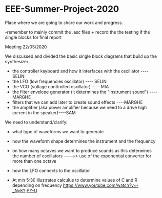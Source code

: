 # EEE-Summer-Project-2020
Place where we are going to share our work and progress.

-remember to mainly commit the .asc files  + record the the testing if the single blocks for final report

Meeting 22/05/2020

We discussed and divided the basic single block diagrams that build up the synthesizer: 
- the controller keyboard and how it interfaces with the oscillator                         ---- SELIN
- the LFO (low frequencies oscillator)                                                      ---- SELIN  
- the VCO (voltage conttrolled oscillator)                                                  ---- MIA
- the filter envelope generator (it determines the "instrument sound")                      ----MARGHE
- filters that we can add later to create sound effects                                     ----MARGHE
- the amplifier (aka power amplifier because we need to a drive high current in the speaker)----SAM

We need to understand/clarify:
- what type of waveforms we want to generate
- how the waveform shape determines the instrument and the frequency
- on how many octaves we want to produce sounds as this determines the number of oscillators --->> use of the exponential converter for more than one octave
- how the LFO connects to the oscillator


- At min 5:30 illustrates calculus to determine values of C and R depending on frequency https://www.youtube.com/watch?v=-_Ny8YjPY-U

